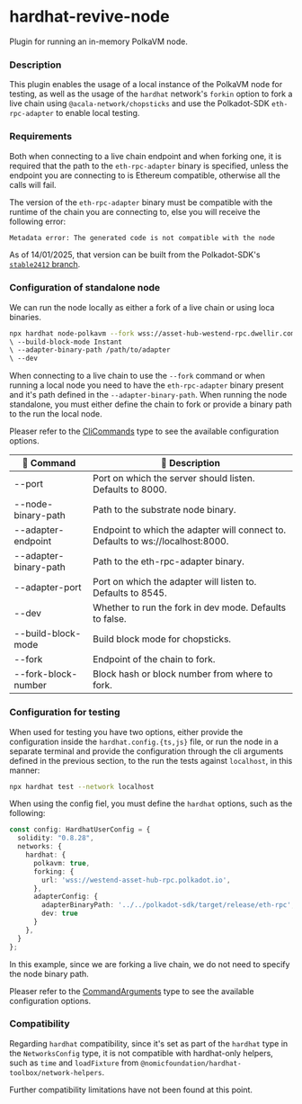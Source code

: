 # hardhat-revive-node
Plugin for running an in-memory PolkaVM node.

### Description
This plugin enables the usage of a local instance of the PolkaVM node for testing,
as well as the usage of the `hardhat` network's `forkin` option to fork a live
chain using `@acala-network/chopsticks` and use the Polkadot-SDK `eth-rpc-adapter`
to enable local testing.

### Requirements
Both when connecting to a live chain endpoint and when forking one, it is required that the
path to the `eth-rpc-adapter` binary is specified, unless the endpoint you are
connecting to is Ethereum compatible, otherwise all the calls will fail.

The version of the `eth-rpc-adapter` binary must be compatible with the runtime
of the chain you are connecting to, else you will receive the following error:
```bash
Metadata error: The generated code is not compatible with the node
```
As of 14/01/2025, that version can be built from the Polkadot-SDK's [`stable2412`
branch](https://github.com/paritytech/polkadot-sdk/tree/stable2412).

### Configuration of standalone node
We can run the node locally as either a fork of a live chain or using loca binaries.

```bash
npx hardhat node-polkavm --fork wss://asset-hub-westend-rpc.dwellir.com 
\ --build-block-mode Instant
\ --adapter-binary-path /path/to/adapter 
\ --dev
```

When connecting to a live chain to use the `--fork` command or when running a local
node you need to have the `eth-rpc-adapter` binary present and it's path defined
in the `--adapter-binary-path`. When running the node standalone, you must either
define the chain to fork or provide a binary path to the run the local node.

Pleaser refer to the [CliCommands](/packages/hardhat-revive-node/src/types.ts#L3)
type to see the available configuration options.

| 🔧 Command                          | 📄 Description                                                                                                       |
|-------------------------------------|----------------------------------------------------------------------------------------------------------------------|
| --port                              | Port on which the server should listen. Defaults to 8000.                                                            |
| --node-binary-path                  | Path to the substrate node binary.                                                                                   |
| --adapter-endpoint                  | Endpoint to which the adapter will connect to. Defaults to ws://localhost:8000.                                      |
| --adapter-binary-path               | Path to the eth-rpc-adapter binary.                                                                                  |
| --adapter-port                      | Port on which the adapter will listen to. Defaults to 8545.                                                          |
| --dev                               | Whether to run the fork in dev mode. Defaults to false.                                                              |
| --build-block-mode                  | Build block mode for chopsticks.                                                                                     |
| --fork                              | Endpoint of the chain to fork.                                                                                       |
| --fork-block-number                 | Block hash or block number from where to fork.                                                                       |

### Configuration for testing
When used for testing you have two options, either provide the configuration inside
the `hardhat.config.{ts,js}` file, or run the node in a separate terminal and
provide the configuration through the cli arguments defined in the previous section,
to the run the tests against `localhost`, in this manner:
```bash
npx hardhat test --network localhost
```

When using the config fiel, you must define the `hardhat` options, such as the following:

```ts
const config: HardhatUserConfig = {
  solidity: "0.8.28",
  networks: {
    hardhat: {
      polkavm: true,
      forking: {
        url: 'wss://westend-asset-hub-rpc.polkadot.io',
      },
      adapterConfig: {
        adapterBinaryPath: '../../polkadot-sdk/target/release/eth-rpc',
        dev: true
      }
    },
  }
};
```

In this example, since we are forking a live chain, we do not need to specify the
node binary path.

Pleaser refer to the [CommandArguments](/packages/hardhat-revive-node/src/types.ts#L28)
type to see the available configuration options.

### Compatibility
Regarding `hardhat` compatibility, since it's set as part of the `hardhat`
type in the `NetworksConfig` type, it is not compatible with hardhat-only helpers,
such as `time` and `loadFixture` from `@nomicfoundation/hardhat-toolbox/network-helpers`.

Further compatibility limitations have not been found at this point.
